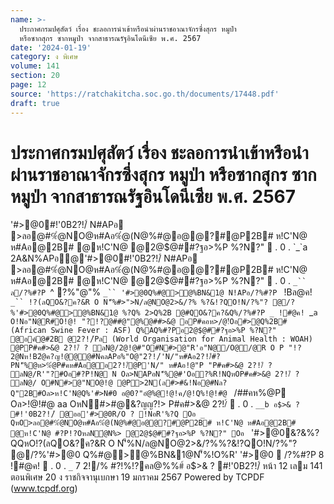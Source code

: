```yaml
---
name: >-
  ประกาศกรมปศุสัตว์ เรื่อง ชะลอการนำเข้าหรือนำผ่านราชอาณาจักรซึ่งสุกร หมูป่า
  หรือซากสุกร ซากหมูป่า จากสาธารณรัฐอินโดนีเซีย พ.ศ. 2567
date: '2024-01-19'
category: ง พิเศษ
volume: 141
section: 20
page: 12
source: 'https://ratchakitcha.soc.go.th/documents/17448.pdf'
draft: true
---
```


# ประกาศกรมปศุสัตว์ เรื่อง ชะลอการนำเข้าหรือนำผ่านราชอาณาจักรซึ่งสุกร หมูป่า หรือซากสุกร ซากหมูป่า จากสาธารณรัฐอินโดนีเซีย พ.ศ. 2567

'#>@0#!'0B2?!/์ N#APอ >ลอ@#%ํ@NO@ห#Aอ%ํ@(N@%#@อ@@?#@P2B# ห!C'N@ ห#Aอ@2B# @ห!C'N@ @2@$@##?ฐอ>%P %?N?"  . 0 . `_`a 2A&N%APอ@'#>@0#!'0B2?!/์ N#APอ >ลอ@#%ํ@NO@ห#Aอ%ํ@(N@%#@อ@@?#@P2B# ห!C'N@ ห#Aอ@2B# @ห!C'N@ @2@$@##?ฐอ>%P %?N?"  . 0 . `_`` ล/?%#?P `^ ?%"@"% `_`` '#>@0Q%#@>@%BN&1@ N!APอ/?%#?P ` !Bล@ค! `_`` !?(ลQO&?ค?&R O N'็%#>">N/ล@NO@2>&/?% %?&!?QO!N/?%"? @/?%'#>@0Q%#@>@%BN&1@ %?Q% 2>Q%2B @#QO&?ค?&Q%/?%#?P _ !#@ค! `_`a O!Nอ"N@R#O!@! "?!?@##@"@%@##>&@ อP#คอห>/@!์Oอ#>@Q%2B# (African Swine Fever : ASF) Q%AQ%#?Pอ2@$@##?ฐอ>%P %?N?" @อค์@#2B @2?!/์Pล (World Organisation for Animal Health : WOAH) @PP#ค#>&@ 2?!/์ ? ลN@/2@!@#"O#N#>@"R'อ"N@/O@/@R O P "!?2@Nห!B2ํ@ค?ญ!@@@#NคลAPอ%"O@"2?!/์'N/"ห#Aอ2?!/์#?PN'็%@ห>%ํ@P#คห#Aอ@อ2?!/์@P'N/" ห#Aอ!@"P "P#ค#>&@ 2?!/์ ? ลN@/R'"?#Oอ#?P!N@ N Oล>NAPอN'็%@#'Oอ?%R!NQหOP#ค#>&@ 2?!/์ ? ลN@/ O#N#>@"NO@!@ @P>2N(ล#>#&!Nอ@#Nล?Q"2B#Oล>ห!C'N@Q%'#>N#0 อ@0?"อํ@%@!@!ค/@!Q%!@!#@ ` /##คห%@P Oล>!@!#@ aa OหN#>#@&?ญญ?!> P#ค#>&@ 2?!/์  . 0 . `__b อ$>& ? #!'0B2?!/์ @ออ'#>@0R/O ? !NอR'%?Q Oอ _ QหO>ลอ@#%ํ@NO@ห#Aอ%ํ@(N@%#@อ@@?#@P2B# ห!C'N@ ห#Aอ@2B# @ห!C'N@ #?P!?OหลNํ@N%> @2@$@##?ฐอ>%P %?N?" Oอ ` '#>@0&?&%?QQหO!?(ลQO&?ค?&R O N'็%N/ล@NO@2>&/?%%?&!?QO!N/?%"? @/?%'#>@0 Q%#@>@%BN&1@N'็%!O%R' '#>@0  /?%#?P 8 !#@ค!  . 0 . `_` 7 2!/% #?!%!?คล@%%#์ อ$>& ? #!'0B2?!/์ หน้า 12 เลม 141 ตอนพิเศษ 20 ง ราชกิจจานุเบกษา 19 มกราคม 2567 Powered by TCPDF (www.tcpdf.org)
